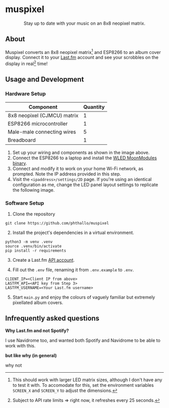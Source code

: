 # muspixel

<div align = "center">Stay up to date with your music on an 8x8 neopixel matrix. 
</div>

## About
Muspixel converts an 8x8 neopixel matrix[^2] and ESP8266 to an album cover display. Connect it to your [Last.fm](https://www.last.fm/) account and see your scrobbles on the display in real[^1] time!

## Usage and Development
### Hardware Setup 
| Component | Quantity |
| --------- | -------- |
| 8x8 neopixel (CJMCU) matrix | 1 |
| ESP8266 microcontroller | 1 |
| Male-male connecting wires | 5 |
| Breadboard | 1 |

1. Set up your wiring and components as shown in the image above.
2. Connect the ESP8266 to a laptop and install the [WLED MoonModules binary](https://mm.kno.wled.ge/basics/install-binary/).
3. Connect and modify it to work on your home Wi-Fi network, as prompted. Note the IP address provided in this step.
4. Visit the `<ipaddress>/settings/2D` page. If you're using an identical configuration as me, change the LED panel layout settings to replicate the following image. 


### Software Setup
1. Clone the repository
```
git clone https://github.com/phthallo/muspixel
```

2. Install the project's dependencies in a virtual environment.
```
python3 -m venv .venv
source .venv/bin/activate
pip install -r requirements
```

3. Create a Last.fm [API account](https://www.last.fm/api/account/create).

4. Fill out the `.env` file, renaming it from `.env.example` to `.env`.
```
CLIENT_IP=<Client IP from above>
LASTFM_API=<API key from Step 3>
LASTFM_USERNAME=<Your Last.fm username>
```

5. Start `main.py` and enjoy the colours of vaguely familiar but extremely pixellated album covers.


## Infrequently asked questions
**Why Last.fm and not Spotify?**

I use Navidrome too, and wanted both Spotify and Navidrome to be able to work with this.

**but like why (in general)**

why not 

[^1]: Subject to API rate limits => right now, it refreshes every 25 seconds.
[^2]: This should work with larger LED matrix sizes, although I don't have any to test it with. To accomodate for this, set the environment variables `SCREEN_X` and `SCREEN_Y` to adjust the dimensions.